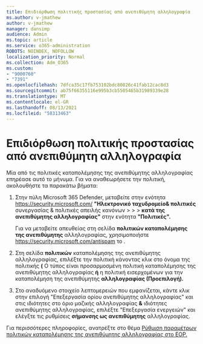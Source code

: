 ```yaml
---
title: Επιδιόρθωση πολιτικής προστασίας από ανεπιθύμητη αλληλογραφία
ms.author: v-jmathew
author: v-jmathew
manager: dansimp
audience: Admin
ms.topic: article
ms.service: o365-administration
ROBOTS: NOINDEX, NOFOLLOW
localization_priority: Normal
ms.collection: Adm_O365
ms.custom:
- "9000760"
- "7391"
ms.openlocfilehash: 7dfca35c17fb753102bdc80826c41fab12cac8d3
ms.sourcegitcommit: ab75f66355116e995b3cb5505465b31989339e28
ms.translationtype: MT
ms.contentlocale: el-GR
ms.lasthandoff: 08/13/2021
ms.locfileid: "58313463"
---
```

# <a name="fix-anti-spam-policy"></a>Επιδιόρθωση πολιτικής προστασίας από ανεπιθύμητη αλληλογραφία

Μία από τις πολιτικές καταπολέμησης της ανεπιθύμητης αλληλογραφίας επηρέασε αυτό το μήνυμα. Για να αναθεωρήσετε την πολιτική, ακολουθήστε τα παρακάτω βήματα:

1. Στην πύλη Microsoft 365 Defender, μεταβείτε στην ενότητα <https://security.microsoft.com/> **"Ηλεκτρονικό ταχυδρομείο& πολιτικές** συνεργασίας & πολιτικές απειλής κανόνων \>  \>  \> **κατά της ανεπιθύμητης αλληλογραφίας"** στην ενότητα **"Πολιτικές".**

   Για να μεταβείτε απευθείας στη σελίδα **πολιτικών καταπολέμησης της ανεπιθύμητης** αλληλογραφίας, χρησιμοποιήστε <https://security.microsoft.com/antispam> το .

2. Στη σελίδα **πολιτικών** καταπολέμησης της ανεπιθύμητης αλληλογραφίας, επιλέξτε την πολιτική κάνοντας κλικ στο  όνομα της πολιτικής **(** Ο τύπος είναι προσαρμοσμένη πολιτική καταπολέμησης της ανεπιθύμητης αλληλογραφίας **ή** η πολιτική εισερχομένων για την καταπολέμηση της ανεπιθύμητης **αλληλογραφίας (Προεπιλογή).**

3. Στο αναδυόμενο στοιχείο λεπτομερειών  που εμφανίζεται, κάντε κλικ στην επιλογή "Επεξεργασία ορίου ανεπιθύμητης αλληλογραφίας" και στις ιδιότητες στο όριο μαζικής αλληλογραφίας **&** ιδιότητες ανεπιθύμητης αλληλογραφίας, επιλέξτε "Επεξεργασία ενεργειών" και ελέγξτε τις ρυθμίσεις **σήμανσης ως ανεπιθύμητης** αλληλογραφίας. 

Για περισσότερες πληροφορίες, ανατρέξτε στο θέμα [Ρύθμιση παραμέτρων πολιτικών καταπολέμησης της ανεπιθύμητης αλληλογραφίας στο EOP.](https://docs.microsoft.com/microsoft-365/security/office-365-security/configure-your-spam-filter-policies)
